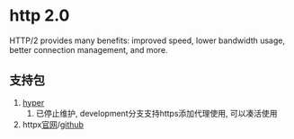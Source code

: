 # http 2.0

HTTP/2 provides many benefits: improved speed, lower bandwidth usage, better connection management, and more.

## 支持包

1. [hyper](https://github.com/python-hyper/hyper/tree/development)
    1. 已停止维护, development分支支持https添加代理使用, 可以凑活使用
2. httpx[官网](https://www.python-httpx.org/http2/)/[github](https://github.com/encode/httpx)

